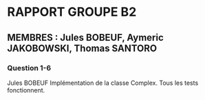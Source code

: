 # RAPPORT GROUPE B2

## MEMBRES : Jules BOBEUF, Aymeric JAKOBOWSKI, Thomas SANTORO

### Question 1-6 
Jules BOBEUF
Implémentation de la classe Complex. Tous les tests fonctionnent.